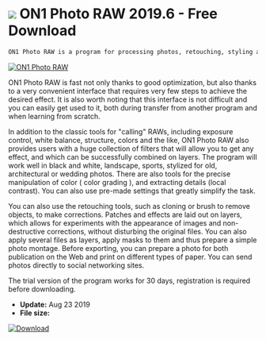 # ![](https://cdn.softexe.net/static/icon/0/on1-photo-raw-9093.png) ON1 Photo RAW 2019.6 - Free Download

```sh
ON1 Photo RAW is a program for processing photos, retouching, styling and processing RAWs from digital cameras. The program is very fast, adapted to work with files saved by modern cameras and image processing systems.
```
[![ON1 Photo RAW](https://gallery.dpcdn.pl/imgc/Tools/73021/g_-_420x350_1.5_-_x20161222141549_0.png)](https://softexe.net/win/multimedia/graphics-design/on1-photo-raw:aRac.html)

ON1 Photo RAW is fast not only thanks to good optimization, but also thanks to a very convenient interface that requires very few steps to achieve the desired effect. It is also worth noting that this interface is not difficult and you can easily get used to it, both during transfer from another program and when learning from scratch. 
 
 
 In addition to the classic tools for "calling" RAWs, including exposure control, white balance, structure, colors and the like, ON1 Photo RAW also provides users with a huge collection of filters that will allow you to get any effect, and which can be successfully combined on layers. The program will work well in black and white, landscape, sports, stylized for old, architectural or wedding photos. There are also tools for the precise manipulation of color ( color grading ), and extracting details (local contrast). You can also use pre-made settings that greatly simplify the task. 
 
 
 You can also use the retouching tools, such as cloning or brush to remove objects, to make corrections. Patches and effects are laid out on layers, which allows for experiments with the appearance of images and non-destructive corrections, without disturbing the original files. You can also apply several files as layers, apply masks to them and thus prepare a simple photo montage. Before exporting, you can prepare a photo for both publication on the Web and print on different types of paper. You can send photos directly to social networking sites. 
 
 
 The trial version of the program works for 30 days, registration is required before downloading.


- **Update:** Aug 23 2019
- **File size:** 

[![Download](https://cdn.softexe.net/static/img/download.png)](https://softexe.net/win/multimedia/graphics-design/on1-photo-raw:aRac.html)

